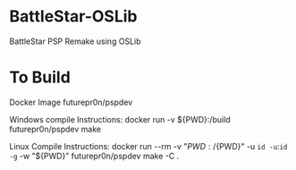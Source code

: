 # BattleStar-OSLib
BattleStar PSP Remake using OSLib

# To Build
Docker Image futurepr0n/pspdev

Windows compile Instructions:
docker run -v ${PWD}:/build futurepr0n/pspdev make

Linux Compile Instructions:
docker run --rm -v "${PWD}:/${PWD}" -u `id -u`:`id -g` -w "${PWD}" futurepr0n/pspdev make -C .

